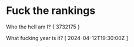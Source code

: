# Fuck the rankings

Who the hell am I?
{ 3732175 }

What fucking year is it?
[ 2024-04-12T19:30:00Z ]
